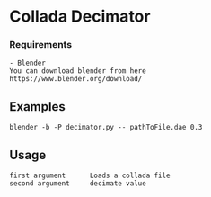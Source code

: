 # Collada Decimator


### Requirements

    - Blender
    You can download blender from here 
    https://www.blender.org/download/

## Examples

    blender -b -P decimator.py -- pathToFile.dae 0.3

## Usage

    first argument      Loads a collada file
    second argument     decimate value

